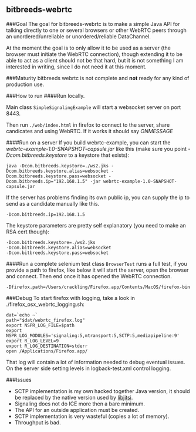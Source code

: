 bitbreeds-webrtc
----------------

###Goal
The goal for bitbreeds-webrtc is to make a simple Java API for
talking directly to one or several browsers or
other WebRTC peers through an unordered/unreliable or 
unordered/reliable DataChannel.

At the moment the goal is to only allow it to be used as a server
(the browser must initiate the WebRTC connection), though extending
it to be able to act as a client should not be that hard, but 
it is not something I am interested in writing, since I do not need it at this moment.

###Maturity
bitbreeds webrtc is not complete and __not__ ready for
any kind of production use.


###How to run
####Run locally.

Main class `SimpleSignalingExample` will start a websocket server on port 8443.

Then run `./web/index.html` in firefox to connect to the server, share candicates and 
using WebRTC. If it works it should say _ONMESSAGE_

####Run on a server
If you build webrtc-example, you can start the _webrtc-example-1.0-SNAPSHOT-capsule.jar_ like this (make sure you point _-Dcom.bitbreeds.keystore_ to a keystore that exists):

```
java -Dcom.bitbreeds.keystore=./ws2.jks -Dcom.bitbreeds.keystore.alias=websocket -Dcom.bitbreeds.keystore.pass=websocket -Dcom.bitbreeds.ip="192.168.1.5" -jar webrtc-example-1.0-SNAPSHOT-capsule.jar
```

If the server has problems finding its own public ip, you can supply the
ip to send as a candidate manually like this.

```
-Dcom.bitbreeds.ip=192.168.1.5
```

The keystore parameters are pretty self explanatory (you need to make an RSA cert though):
```
-Dcom.bitbreeds.keystore=./ws2.jks
-Dcom.bitbreeds.keystore.alias=websocket
-Dcom.bitbreeds.keystore.pass=websocket
```

####Run a complete selenium test
class `BrowserTest` runs a full test, if you provide a path to firefox,
like below it will start the server, open the browser and connect. Then end
once it has opened the WebRTC connection.
```
-Dfirefox.path=/Users/crackling/Firefox.app/Contents/MacOS/firefox-bin
```

###Debug
To start firefox with logging, take a look in ./firefox_osx_webrtc_logging.sh: 
```
dat=`echo ~`
path="$dat/webrtc_firefox.log"
export NSPR_LOG_FILE=$path
export NSPR_LOG_MODULES='signaling:5,mtransport:5,SCTP:5,mediapipeline:9'
export R_LOG_LEVEL=9
export R_LOG_DESTINATION=stderr
open /Applications/Firefox.app/
```
That log will contain a lot of information needed to debug eventual issues.
On the server side setting levels in logback-test.xml control logging.

###Issues
* SCTP implementation is my own hacked together Java version, 
it should be replaced by the native version used by [libjitsi](https://github.com/jitsi/libjitsi).
* Signaling does not do ICE more then a bare minimum.
* The API for an outside application must be created.
* SCTP implementation is very wasteful (copies a lot of memory).
* Throughput is bad.

